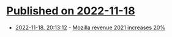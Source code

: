 # [Published on 2022-11-18](index.md)

* [2022-11-18, 20:13:12](https://news.ycombinator.com/item?id=33661359) - [Mozilla revenue 2021 increases 20%](https://www.mozilla.org/en-US/foundation/annualreport/2021/)
